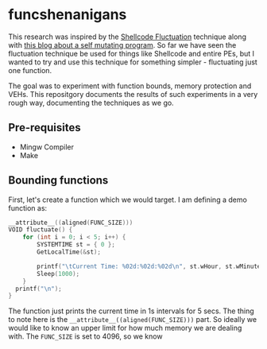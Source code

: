 # funcshenanigans

This research was inspired by the [Shellcode Fluctuation](https://github.com/mgeeky/ShellcodeFluctuation) technique along with [this blog about a self mutating program](https://ephemeral.cx/2013/12/writing-a-self-mutating-x86_64-c-program/). So far we have seen the fluctuation technique be used for things like Shellcode and entire PEs, but I wanted to try and use this technique for something simpler - fluctuating just one function. 

The goal was to experiment with function bounds, memory protection and VEHs. This repositgory documents the results of such experiments in a very rough way, documenting the techniques as we go. 

## Pre-requisites 

- Mingw Compiler 
- Make 

## Bounding functions 

First, let's create a function which we would target. I am defining a demo function as: 

```c
__attribute__((aligned(FUNC_SIZE)))
VOID fluctuate() {
	for (int i = 0; i < 5; i++) {
		SYSTEMTIME st = { 0 };
		GetLocalTime(&st);

		printf("\tCurrent Time: %02d:%02d:%02d\n", st.wHour, st.wMinute, st.wSecond);
		Sleep(1000);
	}
  printf("\n");
}
```

The function just prints the current time in 1s intervals for 5 secs. The thing to note here is the `__attribute__((aligned(FUNC_SIZE)))` part. So ideally we would like to know an upper limit for how much memory we are dealing with. The `FUNC_SIZE` is set to 4096, so we know 